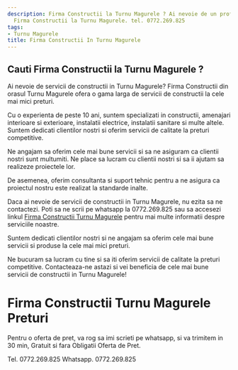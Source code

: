 ```yaml
---
description: Firma Constructii la Turnu Magurele ? Ai nevoie de un profesionist in
  Firma Constructii la Turnu Magurele. tel. 0772.269.825
tags:
- Turnu Magurele
title: Firma Constructii In Turnu Magurele
---
```



## Cauti Firma Constructii la Turnu Magurele ?

Ai nevoie de servicii de constructii in Turnu Magurele? Firma Constructii din orasul Turnu Magurele ofera o gama larga de servicii de constructii la cele mai mici preturi. 

Cu o experienta de peste 10 ani, suntem specializati in constructii, amenajari interioare si exterioare, instalatii electrice, instalatii sanitare si multe altele. Suntem dedicati clientilor nostri si oferim servicii de calitate la preturi competitive. 

Ne angajam sa oferim cele mai bune servicii si sa ne asiguram ca clientii nostri sunt multumiti. Ne place sa lucram cu clientii nostri si sa ii ajutam sa realizeze proiectele lor. 

De asemenea, oferim consultanta si suport tehnic pentru a ne asigura ca proiectul nostru este realizat la standarde inalte.

Daca ai nevoie de servicii de constructii in Turnu Magurele, nu ezita sa ne contactezi. Poti sa ne scrii pe whatsapp la 0772.269.825 sau sa accesezi linkul <a href="https://www.firmaconstructiitm.ro/">Firma Constructii Turnu Magurele</a> pentru mai multe informatii despre serviciile noastre. 

Suntem dedicati clientilor nostri si ne angajam sa oferim cele mai bune servicii si produse la cele mai mici preturi. 

Ne bucuram sa lucram cu tine si sa iti oferim servicii de calitate la preturi competitive. Contacteaza-ne astazi si vei beneficia de cele mai bune servicii de constructii in Turnu Magurele!

# Firma Constructii Turnu Magurele Preturi
Pentru o oferta de pret, va rog sa imi scrieti pe whatsapp, si va trimitem in 30 min, Gratuit si fara Obligatii Oferta de Pret.

Tel. 0772.269.825
Whatsapp. 0772.269.825